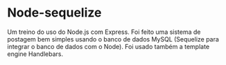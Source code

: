 # Node-sequelize
Um treino do uso do Node.js com Express.
Foi feito uma sistema de postagem bem simples usando o banco de dados MySQL (Sequelize para integrar o banco de dados com o Node).
Foi usado também a template engine Handlebars.
